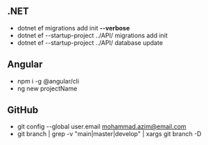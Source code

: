 ## .NET
- dotnet ef migrations add init  **--verbose**
- dotnet ef --startup-project ../API/ migrations add init
- dotnet ef --startup-project ../API/ database update

## Angular
-  npm i -g @angular/cli
-  ng new projectName

## GitHub
 - git config --global user.email mohammad.azim@email.com
 - git branch | grep -v "main\|master\|develop" | xargs git branch -D

